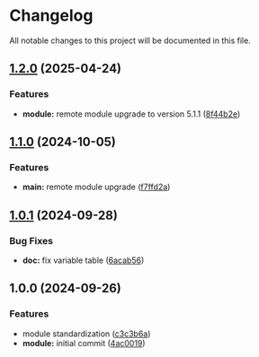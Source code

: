 # Changelog

All notable changes to this project will be documented in this file.

## [1.2.0](https://gitlab.com/espinlabs/gocloud/infrastructure-engine/global-modules/foundation/modules/aws/wrapper_acm/compare/v1.1.0...v1.2.0) (2025-04-24)

### Features

* **module:** remote module upgrade to version 5.1.1 ([8f44b2e](https://github.com/gocloudLa/terraform-aws-first-module/commit/8f44b2e6868aa0b72d537000c88e9cbee85e21e5))

## [1.1.0](https://github.com/gocloudLa/terraform-aws-first-module/compare/v1.0.1...v1.1.0) (2024-10-05)

### Features

* **main:** remote module upgrade ([f7ffd2a](https://github.com/gocloudLa/terraform-aws-first-module/commit/f7ffd2a2690e63d17e982e49c2c0f8efe18eafc8))

## [1.0.1](https://github.com/gocloudLa/terraform-aws-first-module/compare/v1.0.0...v1.0.1) (2024-09-28)

### Bug Fixes

* **doc:** fix variable table ([6acab56](https://github.com/gocloudLa/terraform-aws-first-module/commit/6acab56174be2f4131c5c60cb1eb56cdc2a85521))

## 1.0.0 (2024-09-26)

### Features

* module standardization ([c3c3b6a](https://github.com/gocloudLa/terraform-aws-first-module/commit/c3c3b6a5893f28c5d95522c6b2fd23092366abb2))
* **module:** initial commit ([4ac0019](https://github.com/gocloudLa/terraform-aws-first-module/commit/4ac0019e3d52d9bc4ae49cdf003a930fd77e38b6))
